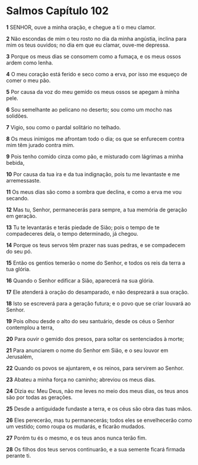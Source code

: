 # Salmos Capítulo 102

**1** 	SENHOR, ouve a minha oração, e chegue a ti o meu clamor.

**2** 	Não escondas de mim o teu rosto no dia da minha angústia, inclina para mim os teus ouvidos; no dia em que eu clamar, ouve-me depressa.

**3** 	Porque os meus dias se consomem como a fumaça, e os meus ossos ardem como lenha.

**4** 	O meu coração está ferido e seco como a erva, por isso me esqueço de comer o meu pão.

**5** 	Por causa da voz do meu gemido os meus ossos se apegam à minha pele.

**6** 	Sou semelhante ao pelicano no deserto; sou como um mocho nas solidões.

**7** 	Vigio, sou como o pardal solitário no telhado.

**8** 	Os meus inimigos me afrontam todo o dia; os que se enfurecem contra mim têm jurado contra mim.

**9** 	Pois tenho comido cinza como pão, e misturado com lágrimas a minha bebida,

**10** 	Por causa da tua ira e da tua indignação, pois tu me levantaste e me arremessaste.

**11** 	Os meus dias são como a sombra que declina, e como a erva me vou secando.

**12** 	Mas tu, Senhor, permanecerás para sempre, a tua memória de geração em geração.

**13** 	Tu te levantarás e terás piedade de Sião; pois o tempo de te compadeceres dela, o tempo determinado, já chegou.

**14** 	Porque os teus servos têm prazer nas suas pedras, e se compadecem do seu pó.

**15** 	Então os gentios temerão o nome do Senhor, e todos os reis da terra a tua glória.

**16** 	Quando o Senhor edificar a Sião, aparecerá na sua glória.

**17** 	Ele atenderá à oração do desamparado, e não desprezará a sua oração.

**18** 	Isto se escreverá para a geração futura; e o povo que se criar louvará ao Senhor.

**19** 	Pois olhou desde o alto do seu santuário, desde os céus o Senhor contemplou a terra,

**20** 	Para ouvir o gemido dos presos, para soltar os sentenciados à morte;

**21** 	Para anunciarem o nome do Senhor em Sião, e o seu louvor em Jerusalém,

**22** 	Quando os povos se ajuntarem, e os reinos, para servirem ao Senhor.

**23** 	Abateu a minha força no caminho; abreviou os meus dias.

**24** 	Dizia eu: Meu Deus, não me leves no meio dos meus dias, os teus anos são por todas as gerações.

**25** 	Desde a antiguidade fundaste a terra, e os céus são obra das tuas mãos.

**26** 	Eles perecerão, mas tu permanecerás; todos eles se envelhecerão como um vestido; como roupa os mudarás, e ficarão mudados.

**27** 	Porém tu és o mesmo, e os teus anos nunca terão fim.

**28** 	Os filhos dos teus servos continuarão, e a sua semente ficará firmada perante ti.

